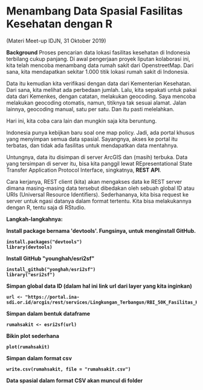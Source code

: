 # Menambang Data Spasial Fasilitas Kesehatan dengan R
(Materi Meet-up IDJN, 31 Oktober 2019)

<b>Background</b>
Proses pencarian data lokasi fasilitas kesehatan di Indonesia terbilang cukup panjang. Di awal pengerjaan proyek liputan kolaborasi ini, kita telah mencoba menambang data rumah sakit dari OpenstreetMap. Dari sana, kita mendapatkan sekitar 1.000 titik lokasi rumah sakit di Indonesia.

Data itu kemudian kita verifikasi dengan data dari Kementerian Kesehatan. Dari sana, kita melihat ada perbedaan jumlah. Lalu, kita sepakati untuk pakai data dari Kemenkes, dengan catatan, melakukan geocoding. Saya mencoba melakukan geocoding otomatis, namun, titiknya tak sesuai alamat. Jalan lainnya, geocoding manual, satu per satu. Dan itu pasti melelahkan.

Hari ini, kita coba cara lain dan mungkin saja kita beruntung. 

Indonesia punya kebijkan baru soal one map policy. Jadi, ada portal khusus yang menyimpan semua data spasial. Sayangnya, akses ke portal itu terbatas, dan tidak ada fasilitas untuk mendapatkan data mentahnya. 

Untungnya, data itu disimpan di server ArcGIS dan (masih) terbuka. Data yang tersimpan di server itu, bisa kita panggil lewat REpresentational State Transfer Application Protocol Interface, singkatnya, <b>REST API</b>. 

Cara kerjanya, REST client (kita) akan mengakses data ke REST server dimana masing-masing data tersebut dibedakan oleh sebuah global ID atau URIs (Universal Resource Identifiers). Sederhananya, kita bisa request ke server untuk ngasi datanya dalam format tertentu. Kita bisa melakukannya dengan R, tentu saja di RStudio.

<b>Langkah-langkahnya:<b>

Install package bernama 'devtools'. Fungsinya, untuk menginstall GitHub.
```
install.packages("devtools")
library(devtools)
```
Install GitHub "younghah/esri2sf" 
```
install_github("yonghah/esri2sf")
library("esri2sf")
```
Simpan global data ID (dalam hal ini link url dari layer yang kita inginkan)
```
url <- "https://portal.ina-sdi.or.id/arcgis/rest/services/Lingkungan_Terbangun/RBI_50K_Fasilitas_Kesehatan/MapServer/1"
```
Simpan dalam bentuk dataframe
```
rumahsakit <- esri2sf(url)
```
Bikin plot sederhana
```
plot(rumahsakit)
```
Simpan dalam format csv 
```
write.csv(rumahsakit, file = "rumahsakit.csv")
```
Data spasial dalam format CSV akan muncul di folder

